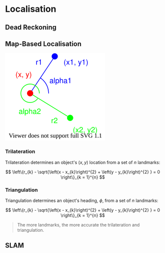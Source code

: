 # Localisation

## Dead Reckoning

## Map-Based Localisation

![trilateration-triangulation](images/trilateration-triangulation.drawio.svg)

### Trilateration

Trilateration determines an object's $(x, y)$ location from a set of $n$ landmarks:

$$
\left\{r_{k} - \sqrt{\left(x - x_{k}\right)^{2} + \left(y - y_{k}\right)^{2} } = 0 \right\}_{k = 1}^{n}
$$

### Triangulation

Triangulation determines an object's heading, $\phi$, from a set of $n$ landmarks:

$$
\left\{r_{k} - \sqrt{\left(x - x_{k}\right)^{2} + \left(y - y_{k}\right)^{2} } = 0 \right\}_{k = 1}^{n}
$$

> The more landmarks, the more accurate the trilateration and triangulation.

## SLAM
